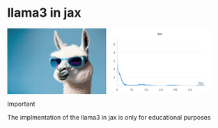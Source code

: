 # llama3 in jax 

<div style="display: flex; gap: 10px;">
    <img src="images/llama.jpg" alt="llama" width="45%">
    <img src="images/W&B Chart 1_2_2025, 6_42_04 PM.png" alt="loss" width="45%">
</div>

> [!IMPORTANT]
> The implmentation of the llama3 in jax is only for educational purposes
> 